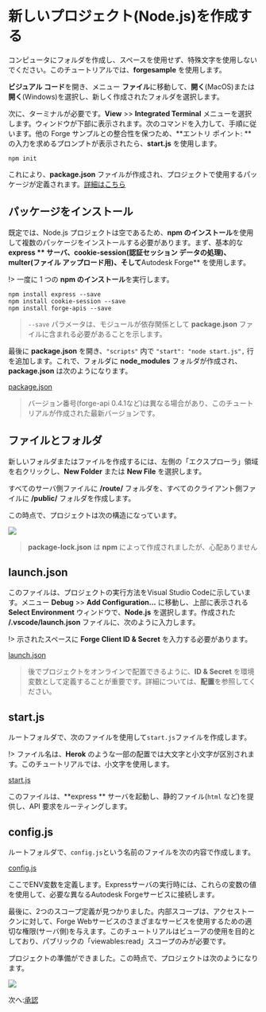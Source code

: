 # 新しいプロジェクト(Node.js)を作成する

コンピュータにフォルダを作成し、スペースを使用せず、特殊文字を使用しないでください。このチュートリアルでは、**forgesample** を使用します。

**ビジュアル コード**を開き、メニュー **ファイル**に移動して、**開く**(MacOS)または **開く**(Windows)を選択し、新しく作成されたフォルダを選択します。 

次に、ターミナルが必要です。**View** >> **Integrated Terminal** メニューを選択します。ウィンドウが下部に表示されます。次のコマンドを入力して、手順に従います。他の Forge サンプルとの整合性を保つため、**エントリ ポイント: ** の入力を求めるプロンプトが表示されたら、**start.js** を使用します。

```
npm init
```

これにより、**package.json** ファイルが作成され、プロジェクトで使用するパッケージが定義されます。[詳細はこちら](https://docs.npmjs.com/files/package.json)

## パッケージをインストール

既定では、Node.js プロジェクトは空であるため、**npm のインストール**を使用して複数のパッケージをインストールする必要があります。まず、基本的な **express ** サーバ、**cookie-session**(認証セッション データの処理)、**multer**(ファイル アップロード用)、そして**Autodesk Forge** を使用します。

!> 一度に 1 つの **npm のインストール**を実行します。

```
npm install express --save
npm install cookie-session --save
npm install forge-apis --save
```

> `--save` パラメータは、モジュールが依存関係として **package.json** ファイルに含まれる必要があることを示します。

最後に **package.json** を開き、`"scripts"` 内で `"start": "node start.js",` 行を追加します。これで、フォルダに **node_modules** フォルダが作成され、**package.json** は次のようになります。

[package.json](_snippets/viewhubmodels/node/package.json ':include :type=code json')

> バージョン番号(forge-api 0.4.1など)は異なる場合があり、このチュートリアルが作成された最新バージョンです。

## ファイルとフォルダ

新しいフォルダまたはファイルを作成するには、左側の「エクスプローラ」領域を右クリックし、**New Folder** または **New File** を選択します。

すべてのサーバ側ファイルに **/route/** フォルダを、すべてのクライアント側ファイルに **/public/** フォルダを作成します。

この時点で、プロジェクトは次の構造になっています。

![](_media/nodejs/vs_code_explorer.png) 

> **package-lock.json** は **npm** によって作成されましたが、心配ありません

## launch.json

このファイルは、プロジェクトの実行方法をVisual Studio Codeに示しています。メニュー **Debug** >> **Add Configuration...** に移動し、上部に表示される **Select Environment** ウィンドウで、**Node.js** を選択します。作成された **/.vscode/launch.json** ファイルに、次のように入力します。

!> 示されたスペースに **Forge Client ID & Secret** を入力する必要があります。

[launch.json](_snippets/viewhubmodels/node/launch.json ':include :type=code json')

> 後でプロジェクトをオンラインで配置できるように、**ID & Secret** を環境変数として定義することが重要です。詳細については、**配置**を参照してください。

## start.js

ルートフォルダで、次のファイルを使用して`start.js`ファイルを作成します。

!> ファイル名は、**Herok** のような一部の配置では大文字と小文字が区別されます。このチュートリアルでは、小文字を使用します。

[start.js](_snippets/viewhubmodels/node/start.js ':include :type=code javascript')

このファイルは、**express ** サーバを起動し、静的ファイル(`html` など)を提供し、API 要求をルーティングします。

## config.js

ルートフォルダで、`config.js`という名前のファイルを次の内容で作成します。

[config.js](_snippets/viewhubmodels/node/config.js ':include :type=code javascript')

ここでENV変数を定義します。Expressサーバの実行時には、これらの変数の値を使用して、必要な異なるAutodesk Forgeサービスに接続します。

最後に、2つのスコープ定義が見つかりました。内部スコープは、アクセストークンに対して、Forge Webサービスのさまざまなサービスを使用するための適切な権限(サーバ側)を与えます。このチュートリアルはビューアの使用を目的としており、パブリックの「viewables:read」スコープのみが必要です。

プロジェクトの準備ができました。この時点で、プロジェクトは次のようになります。

![](_media/nodejs/vs_code_project.png) 

次へ:[承認](/ja_jp/oauth/3legged/)
